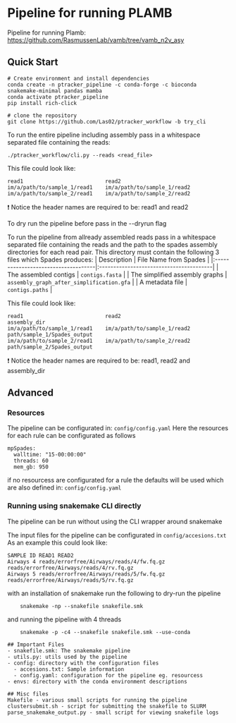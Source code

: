 # Pipeline for running PLAMB 
Pipeline for running Plamb: https://github.com/RasmussenLab/vamb/tree/vamb_n2v_asy


## Quick Start
```
# Create environment and install dependencies 
conda create -n ptracker_pipeline -c conda-forge -c bioconda snakemake-minimal pandas mamba
conda activate ptracker_pipeline
pip install rich-click

# clone the repository
git clone https://github.com/Las02/ptracker_workflow -b try_cli

```
 To run the entire pipeline including assembly pass in a whitespace separated file containing the reads:
```
./ptracker_workflow/cli.py --reads <read_file> 
```
This file could look like:


``` 
read1                          read2
im/a/path/to/sample_1/read1    im/a/path/to/sample_1/read2
im/a/path/to/sample_2/read1    im/a/path/to/sample_2/read2
```
:heavy_exclamation_mark: Notice the header names are required to be: read1 and read2  
  
To dry run the pipeline before pass in the --dryrun flag

To run the pipeline from allready assembled reads pass in a whitespace separated file containing the reads and the path to the spades assembly directories for each read pair.
This directory must contain the following 3 files which Spades produces: 
| Description                         | File Name from Spades                               |
|:------------------------------------|:----------------------------------------|
| The assembled contigs               | `contigs.fasta`                         |
| The simplified assembly graphs      | `assembly_graph_after_simplification.gfa` |
| A metadata file                     | `contigs.paths`                         |

This file could look like:

``` 
read1                          read2                         assembly_dir                                           
im/a/path/to/sample_1/read1    im/a/path/to/sample_1/read2   path/sample_1/Spades_output  
im/a/path/to/sample_2/read1    im/a/path/to/sample_2/read2   path/sample_2/Spades_output          
```
 :heavy_exclamation_mark: Notice the header names are required to be: read1, read2 and assembly_dir  
 
## Advanced
### Resources 

The pipeline can be configurated in: ``` config/config.yaml ```
Here the resources for each rule can be configurated as follows
```
mpSpades:
  walltime: "15-00:00:00"
  threads: 60
  mem_gb: 950
```
if no resourcess are configurated for a rule the defaults will be used which are also defined in: ``` config/config.yaml ```

### Running using snakemake CLI directly
The pipeline can be run without using the CLI wrapper around snakemake

The input files for the pipeline can be configurated in ``` config/accesions.txt ``` 
As an example this could look like:
```
SAMPLE ID READ1 READ2
Airways 4 reads/errorfree/Airways/reads/4/fw.fq.gz reads/errorfree/Airways/reads/4/rv.fq.gz
Airways 5 reads/errorfree/Airways/reads/5/fw.fq.gz reads/errorfree/Airways/reads/5/rv.fq.gz
```

with an installation of snakemake run the following to dry-run the pipeline
```
	snakemake -np --snakefile snakefile.smk
```
and running the pipeline with 4 threads
```
	snakemake -p -c4 --snakefile snakefile.smk --use-conda
```

```
## Important Files
- snakefile.smk: The snakemake pipeline
- utils.py: utils used by the pipeline
- config: directory with the configuration files
  - accesions.txt: Sample information
  - config.yaml: configuration for the pipeline eg. resourcess
- envs: directory with the conda environment descriptions

## Misc files
Makefile - various small scripts for running the pipeline
clustersubmit.sh - script for submitting the snakefile to SLURM
parse_snakemake_output.py - small script for viewing snakefile logs
